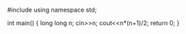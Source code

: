 
#include <iostream>
using namespace std;

int main()
{
     long long n;
     cin>>n;
     cout<<n*(n+1)/2;
    return 0;
}
